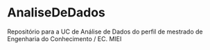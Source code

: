 # AnaliseDeDados
 Repositório para a UC de Análise de Dados do perfil de mestrado de Engenharia do Conhecimento / EC. MIEI
